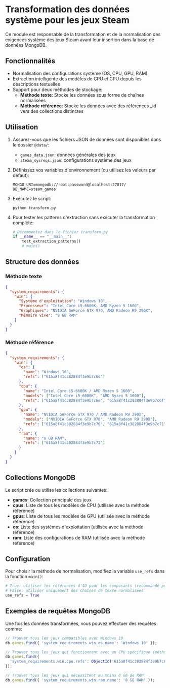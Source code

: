 # Transformation des données système pour les jeux Steam

Ce module est responsable de la transformation et de la normalisation des exigences système des jeux Steam avant leur insertion dans la base de données MongoDB.

## Fonctionnalités

- Normalisation des configurations système (OS, CPU, GPU, RAM)
- Extraction intelligente des modèles de CPU et GPU depuis les descriptions textuelles
- Support pour deux méthodes de stockage:
  - **Méthode texte**: Stocke les données sous forme de chaînes normalisées
  - **Méthode référence**: Stocke les données avec des références \_id vers des collections distinctes

## Utilisation

1. Assurez-vous que les fichiers JSON de données sont disponibles dans le dossier `@data/`:

   - `games_data.json`: données générales des jeux
   - `steam_sysreqs.json`: configurations système des jeux

2. Définissez vos variables d'environnement (ou utilisez les valeurs par défaut):

   ```
   MONGO_URI=mongodb://root:password@localhost:27017/
   DB_NAME=steam_games
   ```

3. Exécutez le script:

   ```
   python transform.py
   ```

4. Pour tester les patterns d'extraction sans exécuter la transformation complète:
   ```python
   # Décommentez dans le fichier transform.py
   if __name__ == "__main__":
       test_extraction_patterns()
       # main()
   ```

## Structure des données

### Méthode texte

```json
{
  "system_requirements": {
    "win": {
      "Système d'exploitation": "Windows 10",
      "Processeur": "Intel Core i5-6600K, AMD Ryzen 5 1600",
      "Graphiques": "NVIDIA GeForce GTX 970, AMD Radeon R9 290X",
      "Mémoire vive": "8 GB RAM"
    }
  }
}
```

### Méthode référence

```json
{
  "system_requirements": {
    "win": {
      "os": {
        "name": "Windows 10",
        "refs": ["615a8f41c382884f3e9b7c6d"]
      },
      "cpu": {
        "name": "Intel Core i5-6600K / AMD Ryzen 5 1600",
        "models": ["Intel Core i5-6600K", "AMD Ryzen 5 1600"],
        "refs": ["615a8f41c382884f3e9b7c6e", "615a8f41c382884f3e9b7c6f"]
      },
      "gpu": {
        "name": "NVIDIA GeForce GTX 970 / AMD Radeon R9 290X",
        "models": ["NVIDIA GeForce GTX 970", "AMD Radeon R9 290X"],
        "refs": ["615a8f41c382884f3e9b7c70", "615a8f41c382884f3e9b7c71"]
      },
      "ram": {
        "name": "8 GB RAM",
        "refs": ["615a8f41c382884f3e9b7c72"]
      }
    }
  }
}
```

## Collections MongoDB

Le script crée ou utilise les collections suivantes:

- **games**: Collection principale des jeux
- **cpus**: Liste de tous les modèles de CPU (utilisée avec la méthode référence)
- **gpus**: Liste de tous les modèles de GPU (utilisée avec la méthode référence)
- **os**: Liste des systèmes d'exploitation (utilisée avec la méthode référence)
- **ram**: Liste des configurations de RAM (utilisée avec la méthode référence)

## Configuration

Pour choisir la méthode de normalisation, modifiez la variable `use_refs` dans la fonction `main()`:

```python
# True: utiliser les références d'ID pour les composants (recommandé pour la recherche)
# False: utiliser uniquement des chaînes de texte normalisées
use_refs = True
```

## Exemples de requêtes MongoDB

Une fois les données transformées, vous pouvez effectuer des requêtes comme:

```javascript
// Trouver tous les jeux compatibles avec Windows 10
db.games.find({ 'system_requirements.win.os.name': 'Windows 10' });

// Trouver tous les jeux qui fonctionnent avec un CPU spécifique (méthode référence)
db.games.find({
  'system_requirements.win.cpu.refs': ObjectId('615a8f41c382884f3e9b7c6e'),
});

// Trouver tous les jeux qui nécessitent au moins 8 GB de RAM
db.games.find({ 'system_requirements.win.ram.name': '8 GB RAM' });
```
